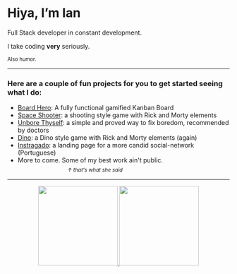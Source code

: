 # Hiya, I’m Ian
Full Stack developer in constant development.

I take coding **very** seriously. <br>

<sub>Also humor. </sub>

<hr>

### Here are a couple of fun projects for you to get started seeing what I do:

- <a href="https://github.com/ianisout/BoardHero">Board Hero</a>: A fully functional gamified Kanban Board
- <a href="https://github.com/ianisout/spaceshooter-project">Space Shooter</a>: a shooting style game with Rick and Morty elements
- <a href="https://github.com/ianisout/unbore-thyself">Unbore Thyself</a>: a simple and proved way to fix boredom, recommended by doctors
- <a href="https://github.com/ianisout/dino-game-rick">Dino</a>: a Dino style game with Rick and Morty elements (again)
- <a href="https://github.com/ianisout/instragado">Instragado</a>: a landing page for a more candid social-network (Portuguese)
- More to come. Some of my best work ain't public.<br>
⠀⠀⠀⠀⠀⠀⠀⠀⠀⠀⠀<sub><i>↑ that's what she said</i></sub>

<hr>

<div align="center">
  <a href="https://github.com/ianisout">
  <img height="180em" src="https://github-readme-stats.vercel.app/api?username=ianisout&show_icons=true&theme=github_dark&include_all_commits=true"/>
  <img height="180em" src="https://github-readme-stats.vercel.app/api/top-langs/?username=ianisout&layout=compact&langs_count=7&theme=github_dark"/>
</div>
